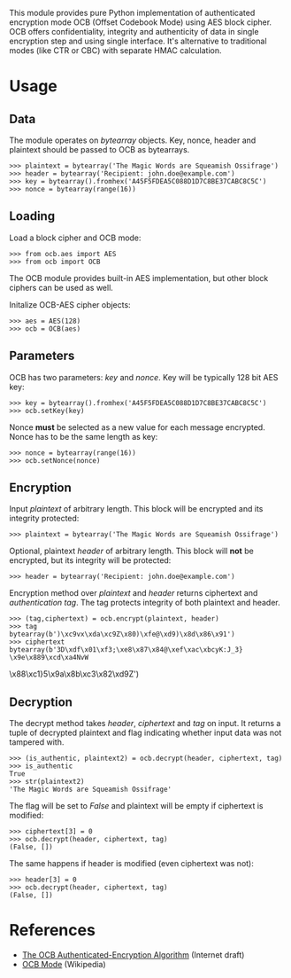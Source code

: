 This module provides pure Python implementation of authenticated encryption mode OCB (Offset Codebook Mode) using AES block cipher. OCB offers confidentiality, integrity and authenticity of data in single encryption step and using single interface. It's alternative to traditional modes (like CTR or CBC) with separate HMAC calculation.

Usage
=====
Data
----
The module operates on _bytearray_ objects. Key, nonce, header and plaintext should be passed to OCB as bytearrays. 

	>>> plaintext = bytearray('The Magic Words are Squeamish Ossifrage')
	>>> header = bytearray('Recipient: john.doe@example.com')
	>>> key = bytearray().fromhex('A45F5FDEA5C088D1D7C8BE37CABC8C5C')
	>>> nonce = bytearray(range(16))
	
Loading
-------
Load a block cipher and OCB mode:

	>>> from ocb.aes import AES
	>>> from ocb import OCB

The OCB module provides built-in AES implementation, but other block ciphers can be used as well. 

Initalize OCB-AES cipher objects:

	>>> aes = AES(128)
	>>> ocb = OCB(aes)

Parameters
----------
OCB has two parameters: _key_ and _nonce_. Key will be typically 128 bit AES key: 

	>>> key = bytearray().fromhex('A45F5FDEA5C088D1D7C8BE37CABC8C5C')
	>>> ocb.setKey(key)

Nonce **must** be selected as a new value for each message encrypted. Nonce has to be the same length as key:	

	>>> nonce = bytearray(range(16))
	>>> ocb.setNonce(nonce)
		
Encryption
----------
Input _plaintext_ of arbitrary length. This block will be encrypted and its integrity protected:

	>>> plaintext = bytearray('The Magic Words are Squeamish Ossifrage')
	
Optional, plaintext _header_ of arbitrary length. This block will **not** be encrypted, but its integrity will be protected:

	>>> header = bytearray('Recipient: john.doe@example.com')

Encryption method over _plaintext_ and _header_ returns ciphertext and _authentication tag_. The tag protects integrity of both plaintext and header.

	>>> (tag,ciphertext) = ocb.encrypt(plaintext, header)
	>>> tag
	bytearray(b')\xc9vx\xda\xc9Z\x80)\xfe@\xd9)\x8d\x86\x91')
	>>> ciphertext
	bytearray(b'3D\xdf\x01\xf3;\xe8\x87\x84@\xef\xac\xbcyK:J_3} \x9e\x889\xcd\xa4NvW
\x88\xc1}5\x9a\x8b\xc3\x82\xd9Z')

Decryption
----------
The decrypt method takes _header_, _ciphertext_ and _tag_ on input. It returns a tuple of decrypted plaintext and flag indicating whether input data was not tampered with. 
	
	>>> (is_authentic, plaintext2) = ocb.decrypt(header, ciphertext, tag)
	>>> is_authentic
	True
	>>> str(plaintext2)
	'The Magic Words are Squeamish Ossifrage'

The flag will be set to _False_ and plaintext will be empty if ciphertext is modified:

	>>> ciphertext[3] = 0
	>>> ocb.decrypt(header, ciphertext, tag)
	(False, [])

The same happens if header is modified (even ciphertext was not):

	>>> header[3] = 0
	>>> ocb.decrypt(header, ciphertext, tag)
	(False, [])

References
==========
* [The OCB Authenticated-Encryption Algorithm](http://datatracker.ietf.org/doc/draft-krovetz-ocb/?include_text=1) (Internet draft)
* [OCB Mode](http://en.wikipedia.org/wiki/OCB_mode) (Wikipedia)